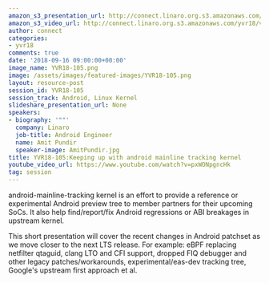 ```yaml
---
amazon_s3_presentation_url: http://connect.linaro.org.s3.amazonaws.com/yvr18/presentations/yvr18-105.pdf
amazon_s3_video_url: http://connect.linaro.org.s3.amazonaws.com/yvr18/videos/yvr18-105.mp4
author: connect
categories:
- yvr18
comments: true
date: '2018-09-16 09:00:00+00:00'
image_name: YVR18-105.png
image: /assets/images/featured-images/YVR18-105.png
layout: resource-post
session_id: YVR18-105
session_track: Android, Linux Kernel
slideshare_presentation_url: None
speakers:
- biography: '""'
  company: Linaro
  job-title: Android Engineer
  name: Amit Pundir
  speaker-image: AmitPundir.jpg
title: YVR18-105:Keeping up with android mainline tracking kernel
youtube_video_url: https://www.youtube.com/watch?v=pxWONpgncHk
tag: session
---
```


android-mainline-tracking kernel is an effort to provide a reference or experimental Android preview tree to member partners for their upcoming SoCs. It also help find/report/fix Android regressions or ABI breakages in upstream kernel.

This short presentation will cover the recent changes in Android patchset as we move closer to the next LTS release. For example: eBPF replacing netfilter qtaguid, clang LTO and CFI support, dropped FIQ debugger and other legacy patches/workarounds, experimental/eas-dev tracking tree, Google's upstream first approach et al.
